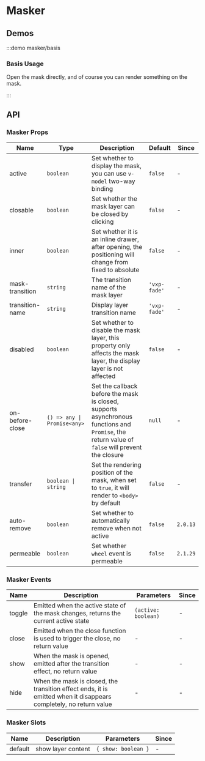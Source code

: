 # Masker

## Demos

:::demo masker/basis

### Basis Usage

Open the mask directly, and of course you can render something on the mask.

:::

## API

### Masker Props

| Name            | Type                        | Description                                                                                                                                     | Default      | Since    |
| --------------- | --------------------------- | ----------------------------------------------------------------------------------------------------------------------------------------------- | ------------ | -------- |
| active          | `boolean`                   | Set whether to display the mask, you can use `v-model` two-way binding                                                                          | `false`      | -        |
| closable        | `boolean`                   | Set whether the mask layer can be closed by clicking                                                                                            | `false`      | -        |
| inner           | `boolean`                   | Set whether it is an inline drawer, after opening, the positioning will change from fixed to absolute                                           | `false`      | -        |
| mask-transition | `string`                    | The transition name of the mask layer                                                                                                           | `'vxp-fade'` | -        |
| transition-name | `string`                    | Display layer transition name                                                                                                                   | `'vxp-fade'` | -        |
| disabled        | `boolean`                   | Set whether to disable the mask layer, this property only affects the mask layer, the display layer is not affected                             | `false`      | -        |
| on-before-close | `() => any \| Promise<any>` | Set the callback before the mask is closed, supports asynchronous functions and `Promise`, the return value of `false` will prevent the closure | `null`       | -        |
| transfer        | `boolean \| string`         | Set the rendering position of the mask, when set to `true`, it will render to `<body>` by default                                               | `false`      | -        |
| auto-remove     | `boolean`                   | Set whether to automatically remove when not active                                                                                             | `false`      | `2.0.13` |
| permeable       | `boolean`                   | Set whether `wheel` event is permeable                                                                                                          | `false`      | `2.1.29` |

### Masker Events

| Name   | Description                                                                                                       | Parameters          | Since |
| ------ | ----------------------------------------------------------------------------------------------------------------- | ------------------- | ----- |
| toggle | Emitted when the active state of the mask changes, returns the current active state                               | `(active: boolean)` | -     |
| close  | Emitted when the close function is used to trigger the close, no return value                                     | -                   | -     |
| show   | When the mask is opened, emitted after the transition effect, no return value                                     | -                   | -     |
| hide   | When the mask is closed, the transition effect ends, it is emitted when it disappears completely, no return value | -                   | -     |

### Masker Slots

| Name    | Description        | Parameters          | Since |
| ------- | ------------------ | ------------------- | ----- |
| default | show layer content | `{ show: boolean }` | -     |
